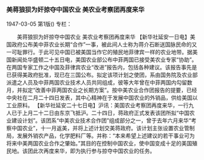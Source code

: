 ### 美蒋狼狈为奸掠夺中国农业  美农业考察团再度来华

1947-03-05
第1版()
专栏：

　　美蒋狼狈为奸掠夺中国农业
    美农业考察团再度来华
    【新华社延安一日电】美国政府公布美中菲农业长期“合作”一事，被此间人士称为蒋介石断送国脉民命的又一可耻罪行。于此可见中国已被美国当作它的殖民地菲律宾一样的农业地带。据美国新闻处华盛顿二十五日电，美国农业部公布中菲两国已接受美农业专家“协助”。在两国专家工作之中国及菲律宾农业“改进”报告内，包括各种建议。该报告事先是已获得美政府批准，现已在三国公布。拟定该项计划之使团，系由国务院及农业部派遣之人员及中菲两国农业技术人员共同组成，彼等大年曾在中菲两国内勾留数月，并拟定“改善中菲两国农业之长期方案”。按中美农业合作团报告的提要，已经中央社在二月二十四日发表，其中心精神在于发展中国农业的外销品，供给美国以工业原料。
    【新华社延安二十七日电】沪讯：美国农业考察团再度来华，一行九人已于上月二十二日由东京飞抵沪。二十四日，蒋政府正式发表该团所拟“中国农业建设计划”。该团系“中美农业技术合作团”组成部分之一，曾于去年六月来华“考察中国农业”，十一月返美，并将上述计划交美蒋政府。该计划主张设置农业管制局，发展外销农产品，化学肥料厂等。并称：“本来希望上述建议的若干事业可为将来中美两国农业合作之肇始。”其目的在控制中国农业，使中国变成十足的美国殖民地。该团此次再度来华，即为执行参与掠夺中国农业的任务。
